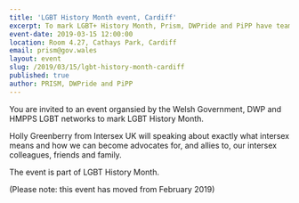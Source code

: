 ```yaml
---
title: 'LGBT History Month event, Cardiff'
excerpt: To mark LGBT+ History Month, Prism, DWPride and PiPP have teamed up to hold and LGBT History Month event
event-date: 2019-03-15 12:00:00
location: Room 4.27, Cathays Park, Cardiff
email: prism@gov.wales
layout: event
slug: /2019/03/15/lgbt-history-month-cardiff
published: true
author: PRISM, DWPride and PiPP
---
```


You are invited to an event organsied by the Welsh Government, DWP and HMPPS LGBT networks to mark LGBT History Month. 

Holly Greenberry from Intersex UK will speaking about exactly what intersex means and how we can become advocates for, and allies to, our intersex colleagues, friends and family.
 
The event is part of LGBT History Month.

(Please note: this event has moved from February 2019)
